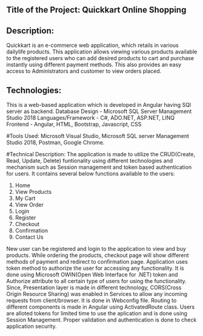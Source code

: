 ## Title of the Project: Quickkart Online Shopping

## Description: 
Quickkart is an e-commerce web application, which retails in various dailylife products. This application allows viewing various products available to the registered users
who can add desired products to cart and purchase instantly using different payment methods. This also provides an easy access to Administrators and customer to 
view orders placed. 

## Technologies: 
This is a web-based application which is developed in Angular having SQl server as backend.
Database Design - Microsoft SQL Server Management Studio 2018
Languages/Framework - C#, ADO.NET, ASP.NET, LINQ
Frontend - Angular, HTML, Bootstrap, Javascript, CSS

#Tools Used: 
Microsoft Visual Studio, Microsoft SQL server Management Studio 2018, Postman, Google Chrome.

#Technical Description: 
The application is made to utilize the CRUD(Create, Read, Update, Delete) funtionality using different technologies and mechanism such as Session management and token based authentication for users.
 It contains several below functions available to the users:
1. Home
2. View Products
3. My Cart
4. View Order
5. Login
6. Register
7. Checkout
8. Confirmation
9. Contact Us

New user can be registered and login to the application to view and buy products. While ordering the products, checkout page will show different methods of payment and 
redirect to confirmation page. Application uses token method to authorize the user for accessing any functionality. It is done using Microsoft OWIN(Open Web Interface for .NET) token and Authorize
 attribute to all certain type of users for using the functionality. Since, Presentation layer is made in different technology, CORS(Cross Origin Resource Sharing) was enabled in Services to allow 
any incoming requests from client/browser. It is done in Webconfig file. Routing to different components is made in Angular using ActivatedRoute class. Users are 
alloted tokens for limited time to use the aplication and is done using Session Management. Proper validation and authentication is done to check application security.
 
